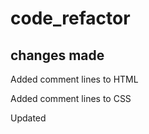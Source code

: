 # code_refactor

## changes made

Added comment lines to HTML

Added comment lines to CSS

Updated <title> to “Horiseon Home Page”

Added CSS reset to increase browser compatibility

Added alt tags to all images 

Added empty alt tags to decorative images in the side bar since they don’t have content value

Added title tags to all images

Changed <div> under <header> to <nav> (also updated CSS to reflect this change)

Removed closing </img/> tag in last image

Changes first <div> in body to <header> tag

Changed last <div> to <footer> tag

Added #search-engine-optimization to the search-engine-optimization <div> to enable linking like the other two header links

Combined the three classes in the CSS: 
.search-engine-optimization, 
.online-reputation-management,
.social-media-marketing

Combined the three classes in the CSS:
.search-engine-optimization img,
.online-reputation-management img,
.social-media-marketing img

Combined the three classes in the CSS:
.search-engine-optimization h2,
.online-reputation-management h2,
.social-media-marketing h2

Combined the three classes in the CSS:
.benefit-lead img,
.benefit-brand img,
.benefit-cost img

Combined the three classes in the CSS:
.benefit-lead h3,
.benefit-brand h3,
.benefit-cost h3

Combined the three classes in the CSS:
.benefit-lead,
.benefit-brand,
.benefit-cost

Changed <h2> in the footer to:
  <p> 
            <span class="footer-h2">Made with ❤️️ by Horiseon</span>
            <br>
           &copy; 2019 Horiseon Social Solution Services, Inc.
        </p>
And changed CSS from “.footer h2” to “.footer-h2”


Added <title> tag to all the href’s in the first <header> section

Changed <div> around main content body to <main>

Changed <div> of “sidebar” to <aside>

Changed 3 <div>’s in <main> to <article>